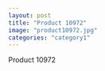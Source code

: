 ```yaml
---
layout: post
title: "Product 10972"
image: "product10972.jpg"
categories: "category1"
---
```

Product 10972
